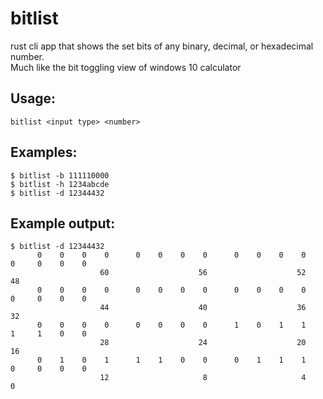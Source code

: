 # bitlist
rust cli app that shows the set bits of any binary, decimal, or hexadecimal number.  
Much like the bit toggling view of windows 10 calculator

## Usage:
```
bitlist <input type> <number>
```
## Examples:
```
$ bitlist -b 111110000
$ bitlist -h 1234abcde
$ bitlist -d 12344432
```
## Example output:
```
$ bitlist -d 12344432
      0    0    0    0      0    0    0    0      0    0    0    0       0     0    0    0
                    60                    56                    52                      48
      0    0    0    0      0    0    0    0      0    0    0    0       0     0    0    0
                    44                    40                    36                      32
      0    0    0    0      0    0    0    0      1    0    1    1       1     1    0    0
                    28                    24                    20                      16
      0    1    0    1      1    1    0    0      0    1    1    1       0     0    0    0
                    12                     8                     4                       0
```


